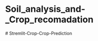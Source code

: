 # Soil_analysis_and-_Crop_recomadation
#   S t r e m l i t - C r o p - C r o p - P r e d i c t i o n  
 